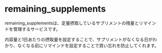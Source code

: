 # remaining_supplements

remaining_supplementsは、定量摂取しているサプリメントの残量とリマインドを管理するサービスです。

内容量と1日あたりの摂取量を設定することで、サプリメントがなくなる日がわかり、なくなる前にリマインドを設定することで買い忘れを防止してくれます。
